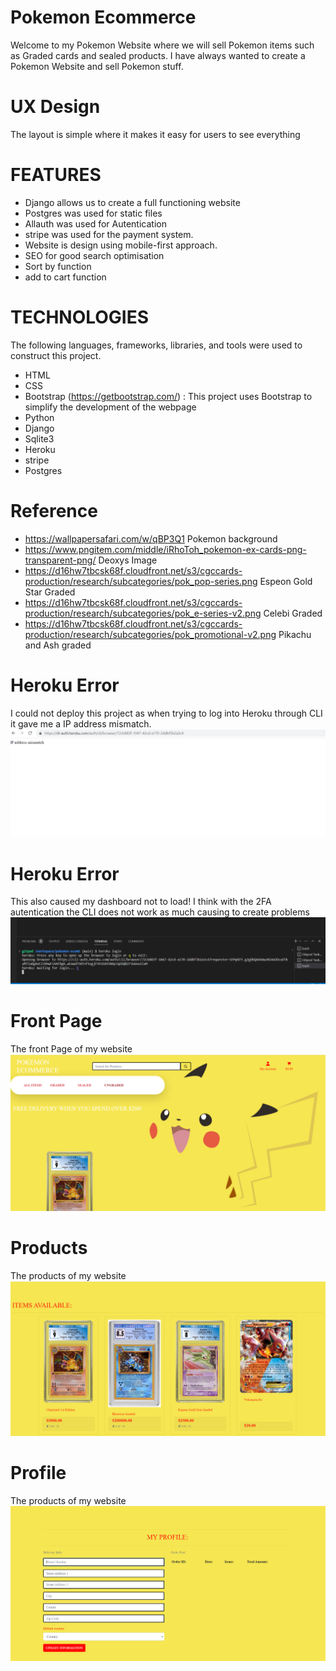 Pokemon Ecommerce
========
Welcome to my Pokemon Website where we will sell Pokemon items such as Graded cards and sealed products. 
I have always wanted to create a Pokemon Website and sell Pokemon stuff.

UX Design
========
The layout is simple where it makes it easy for users to see everything


FEATURES 
========

* Django allows us to create a full functioning website 
* Postgres was used for static files 
* Allauth was used for Autentication 
* stripe was used for the payment system. 
* Website is design using mobile-first approach.
* SEO for good search optimisation 
* Sort by function 
* add to cart function 



TECHNOLOGIES 
=============
The following languages, frameworks, libraries, and tools were used to construct this project. 
* HTML
* CSS
* Bootstrap (https://getbootstrap.com/) : This project uses Bootstrap to simplify the development of the webpage
* Python 
* Django
* Sqlite3
* Heroku
* stripe 
* Postgres 

Reference 
=============
- <https://wallpapersafari.com/w/qBP3Q1> Pokemon background
- <https://www.pngitem.com/middle/iRhoToh_pokemon-ex-cards-png-transparent-png/> Deoxys Image
- <https://d16hw7tbcsk68f.cloudfront.net/s3/cgccards-production/research/subcategories/pok_pop-series.png> Espeon Gold Star Graded
- <https://d16hw7tbcsk68f.cloudfront.net/s3/cgccards-production/research/subcategories/pok_e-series-v2.png> Celebi Graded
- <https://d16hw7tbcsk68f.cloudfront.net/s3/cgccards-production/research/subcategories/pok_promotional-v2.png> Pikachu and Ash graded

Heroku Error
=============
I could not deploy this project as when trying to log into Heroku through CLI it gave me a IP address mismatch.
<img src="media/ip.PNG">

Heroku Error
=============
This also caused my dashboard not to load! I think with the 2FA autentication the CLI does not work as much causing to create problems
<img src="media/heroku.PNG">

Front Page
=============
The front Page of my website
<img src="media/frontpage.PNG">

Products
=============
The products of my website
<img src="media/products.PNG">

Profile
=============
The products of my website
<img src="media/profile.PNG">